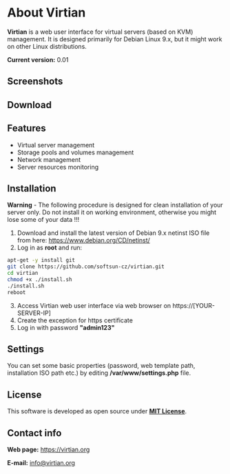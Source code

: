 # About Virtian
**Virtian** is a web user interface for virtual servers (based on KVM) management. It is designed primarily for Debian Linux 9.x, but it might work on other Linux distributions.

**Current version:** 0.01

## Screenshots



## Download



## Features

- Virtual server management
- Storage pools and volumes management
- Network management
- Server resources monitoring

## Installation

**Warning** - The following procedure is designed for clean installation of your server only. Do not install it on working environment, otherwise you might lose some of your data !!!

1. Download and install the latest version of Debian 9.x netinst ISO file from here: https://www.debian.org/CD/netinst/
2. Log in as **root** and run:

```sh
apt-get -y install git
git clone https://github.com/softsun-cz/virtian.git
cd virtian
chmod +x ./install.sh
./install.sh
reboot
```

3. Access Virtian web user interface via web browser on https://[YOUR-SERVER-IP]
4. Create the exception for https certificate
5. Log in with password **"admin123"**

## Settings

You can set some basic properties (password, web template path, installation ISO path etc.) by editing **/var/www/settings.php** file.

## License

This software is developed as open source under [**MIT License**](./LICENSE).

## Contact info
**Web page:** https://virtian.org

**E-mail:** info@virtian.org
